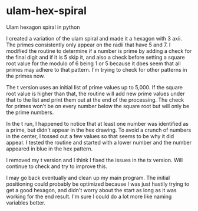 # ulam-hex-spiral
Ulam hexagon spiral in python

I created a variation of the ulam spiral and made it a hexagon with 3 axii.  The primes consistently only appear on the radii that have 5 and 7. I modified the routine to determine if a number is prime by adding a check for the final digit and if it is 5 skip it, and also a check before setting a square root value for the modulo of 6 being 1 or 5 because it does seem that all primes may adhere to that pattern.  I'm trying to check for other patterns in the primes now.

The t version uses an initial list of prime values up to 5,000. If the square root value is higher than that, the routine will add new prime values under that to the list and print them out at the end of the processing.  The check for primes won't be on every number below the square root but will only be the prime numbers.

In the t run, I happened to notice that at least one number was identified as a prime, but didn't appear in the hex drawing.  To avoid a crunch of numbers in the center, I tossed out a few values so that seems to be why it did appear.  I tested the routine and started with a lower number and the number appeared in blue in the hex pattern.

I removed my t version and I think I fixed the issues in the tx version.  Will continue to check and try to improve this.

I may go back eventually and clean up my main program.  The initial positioning could probably be optimized because I was just hastily trying to get a good hexagon, and didn't worry about the start as long as it was working for the end result.  I'm sure I could do a lot more like naming variables better.
